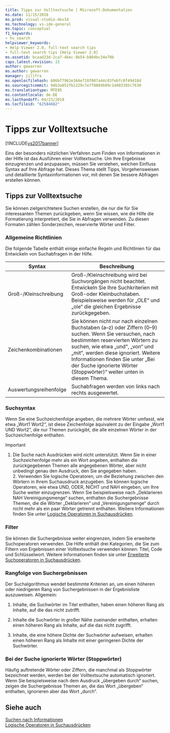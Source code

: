 ```yaml
---
title: Tipps zur Volltextsuche | Microsoft-Dokumentation
ms.date: 11/15/2016
ms.prod: visual-studio-dev14
ms.technology: vs-ide-general
ms.topic: conceptual
f1_keywords:
- hv_search
helpviewer_keywords:
- Help Viewer 2.0, full-text search tips
- full-text search tips [Help Viewer 2.0]
ms.assetid: bcaad23d-2ca7-4bec-8b54-b884bc34e70b
caps.latest.revision: 15
author: gewarren
ms.author: gewarren
manager: jillfra
ms.openlocfilehash: 686bf7962e164e718f007a44c83febfc8f49418d
ms.sourcegitcommit: 94b3a052fb1229c7e7f8804b09c1d403385c7630
ms.translationtype: MTE95
ms.contentlocale: de-DE
ms.lasthandoff: 04/23/2019
ms.locfileid: "62584682"
---
```

# <a name="full-text-search-tips"></a>Tipps zur Volltextsuche
[!INCLUDE[vs2017banner](../includes/vs2017banner.md)]

Eins der besonders nützlichen Verfahren zum Finden von Informationen in der Hilfe ist das Ausführen einer Volltextsuche. Um Ihre Ergebnisse einzugrenzen und anzupassen, müssen Sie verstehen, welchen Einfluss Syntax auf Ihre Abfrage hat. Dieses Thema stellt Tipps, Vorgehensweisen und detaillierte Syntaxinformationen vor, mit denen Sie bessere Abfragen erstellen können.  
  
## <a name="full-text-search-tips"></a>Tipps zur Volltextsuche  
 Sie können zielgerichtetere Suchen erstellen, die nur die für Sie interessanten Themen zurückgeben, wenn Sie wissen, wie die Hilfe die Formatierung interpretiert, die Sie in Abfragen verwenden. Zu diesen Formaten zählen Sonderzeichen, reservierte Wörter und Filter.  
  
### <a name="general-guidelines"></a>Allgemeine Richtlinien  
 Die folgende Tabelle enthält einige einfache Regeln und Richtlinien für das Entwickeln von Suchabfragen in der Hilfe.  
  
|Syntax|Beschreibung|  
|------------|-----------------|  
|Groß-/Kleinschreibung|Groß-/Kleinschreibung wird bei Suchvorgängen nicht beachtet. Entwickeln Sie Ihre Suchkriterien mit Groß-oder Kleinbuchstaben. Beispielsweise werden für „OLE“ und „ole“ die gleichen Ergebnisse zurückgegeben.|  
|Zeichenkombinationen|Sie können nicht nur nach einzelnen Buchstaben (a–z) oder Ziffern (0–9) suchen. Wenn Sie versuchen, nach bestimmten reservierten Wörtern zu suchen, wie etwa „und“, „von“ und „mit“, werden diese ignoriert. Weitere Informationen finden Sie unter „Bei der Suche ignorierte Wörter (Stoppwörter)“ weiter unten in diesem Thema.|  
|Auswertungsreihenfolge|Suchabfragen werden von links nach rechts ausgewertet.|  
  
### <a name="search-syntax"></a>Suchsyntax  
 Wenn Sie eine Suchzeichenfolge angeben, die mehrere Wörter umfasst, wie etwa „Wort1 Wort2“, ist diese Zeichenfolge äquivalent zu der Eingabe „Wort1 UND Wort2“, die nur Themen zurückgibt, die alle einzelnen Wörter in der Suchzeichenfolge enthalten.  
  
> [!IMPORTANT]
> 1. Die Suche nach Ausdrücken wird nicht unterstützt. Wenn Sie in einer Suchzeichenfolge mehr als ein Wort angeben, enthalten die zurückgegebenen Themen alle angegebenen Wörter, aber nicht unbedingt genau den Ausdruck, den Sie angegeben haben.  
>    2. Verwenden Sie logische Operatoren, um die Beziehung zwischen den Wörtern in Ihrem Suchausdruck anzugeben. Sie können logische Operatoren, wie etwa UND, ODER, NICHT und NAH eingeben, um Ihre Suche weiter einzugrenzen. Wenn Sie beispielsweise nach „Deklarieren NAH Vereinigungsmenge“ suchen, enthalten die Suchergebnisse Themen, die die Wörter „Deklarieren“ und „Vereinigungsmenge“ durch nicht mehr als ein paar Wörter getrennt enthalten. Weitere Informationen finden Sie unter [Logische Operatoren in Suchausdrücken](../ide/logical-operators-in-search-expressions.md).  
  
### <a name="filters"></a>Filter  
 Sie können die Suchergebnisse weiter eingrenzen, indem Sie erweiterte Suchoperatoren verwenden. Die Hilfe enthält drei Kategorien, die Sie zum Filtern von Ergebnissen einer Volltextsuche verwenden können: Titel, Code und Schlüsselwort. Weitere Informationen finden sie unter [Erweiterte Suchoperatoren in Suchausdrücken](../ide/advanced-search-operators-in-search-expressions.md).  
  
### <a name="ranking-of-search-results"></a>Rangfolge von Suchergebnissen  
 Der Suchalgorithmus wendet bestimmte Kriterien an, um einen höheren oder niedrigeren Rang von Suchergebnissen in der Ergebnisliste auszuweisen. Allgemein:  
  
1. Inhalte, die Suchwörter im Titel enthalten, haben einen höheren Rang als Inhalte, auf die das nicht zutrifft.  
  
2. Inhalte die Suchwörter in großer Nähe zueinander enthalten, erhalten einen höheren Rang als Inhalte, auf die das nicht zugrifft.  
  
3. Inhalte, die eine höhere Dichte der Suchwörter aufweisen, erhalten einen höheren Rang als Inhalte mit einer geringeren Dichte der Suchwörter.  
  
### <a name="words-ignored-in-searches-stop-words"></a>Bei der Suche ignorierte Wörter (Stoppwörter)  
 Häufig auftretende Wörter oder Ziffern, die manchmal als Stoppwörter bezeichnet werden, werden bei der Volltextsuche automatisch ignoriert. Wenn Sie beispielsweise nach dem Ausdruck „übergeben durch“ suchen, zeigen die Suchergebnisse Themen an, die das Wort „übergeben“ enthalten, ignorieren aber das Wort „durch“.  
  
## <a name="see-also"></a>Siehe auch  
 [Suchen nach Informationen](../ide/locate-information.md)   
 [Logische Operatoren in Suchausdrücken](../ide/logical-operators-in-search-expressions.md)
